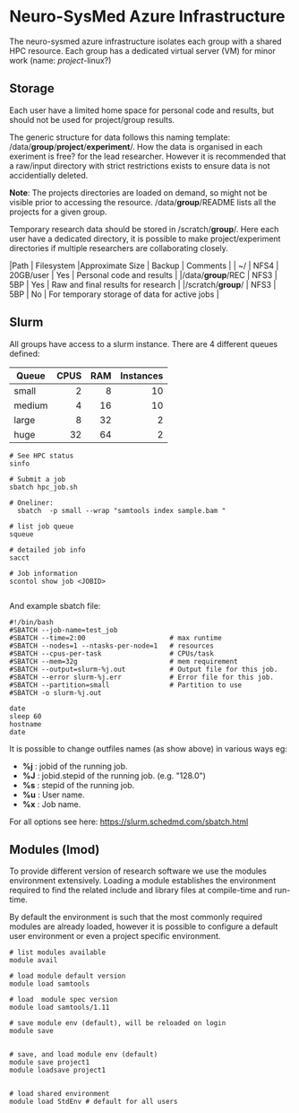 # Neuro-SysMed Azure Infrastructure

The neuro-sysmed azure infrastructure isolates each group with a shared HPC resource. Each group has a dedicated virtual server (VM) for minor work (name: *project*-linux?)


## Storage

Each user have a limited home space for personal code and results, but should not be used for project/group results.

The generic structure for data follows this naming template: /data/**group**/**project**/**experiment**/.  How the data is organised in each exeriment is free? for the lead researcher. However it is recommended that a raw/input directory with strict restrictions exists to ensure data is not accidentially deleted.

**Note**: The projects directories are loaded on demand, so might not be visible prior to accessing the resource. /data/**group**/README lists all the projects for a given group.

Temporary research data should be stored in /scratch/**group**/. Here each user have a dedicated directory, it is possible to make project/experiment directories if multiple researchers are collaborating closely.



|Path                | Filesystem  |Approximate Size  | Backup | Comments                                        |
|  ~/                | NFS4        | 20GB/user        | Yes    | Personal code and results                       |
|/data/**group**/REC | NFS3        |  5BP             | Yes    | Raw and final results for research              |
|/scratch/**group**/ | NFS3        |  5BP             | No     | For temporary storage of data for active jobs   |


## Slurm 

All groups have access to a slurm instance. There are 4 different queues defined:


| Queue         | CPUS   | RAM   | Instances |
| ------------- | ------:| -----:| ---------:|
| small         | 2      |     8 | 10        |
| medium        | 4      |    16 | 10        |
| large         | 8      |    32 |  2        |
| huge          | 32     |    64 |  2        |


```
# See HPC status 
sinfo

# Submit a job 
sbatch hpc_job.sh

# Oneliner:
  sbatch  -p small --wrap "samtools index sample.bam "

# list job queue
squeue

# detailed job info
sacct

# Job information 
scontol show job <JOBID>


```


And example sbatch file:

```
#!/bin/bash
#SBATCH --job-name=test_job
#SBATCH --time=2:00                     # max runtime
#SBATCH --nodes=1 --ntasks-per-node=1   # resources
#SBATCH --cpus-per-task                 # CPUs/task
#SBATCH --mem=32g                       # mem requirement
#SBATCH --output=slurm-%j.out           # Output file for this job.    
#SBATCH --error slurm-%j.err            # Error file for this job.
#SBATCH --partition=small               # Partition to use
#SBATCH -o slurm-%j.out

date
sleep 60
hostname
date

```

It is possible to change outfiles names (as show above) in various ways eg:

+ **%j** : jobid of the running job.
+ **%J** : jobid.stepid of the running job. (e.g. "128.0")
+ **%s** : stepid of the running job.
+ **%u** : User name.
+ **%x** : Job name.



For all options see here: https://slurm.schedmd.com/sbatch.html


## Modules (lmod)

To provide different version of research software we use the modules environment extensively. Loading a module establishes the environment required to find the related include and library files at compile-time and run-time.

By default the environment is such that the most commonly required modules are already loaded, however it is possible to configure a default user environment or even a project specific environment.


```
# list modules available
module avail

# load module default version
module load samtools

# load  module spec version 
module load samtools/1.11

# save module env (default), will be reloaded on login
module save


# save, and load module env (default)
module save project1
module loadsave project1


# load shared environment
module load StdEnv # default for all users 

```